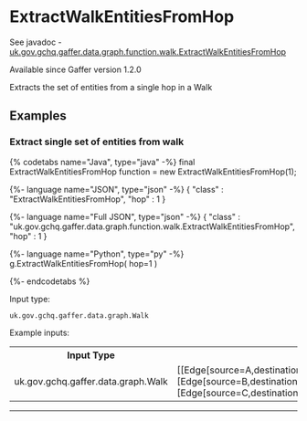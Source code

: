 # ExtractWalkEntitiesFromHop
See javadoc - [uk.gov.gchq.gaffer.data.graph.function.walk.ExtractWalkEntitiesFromHop](ref://../../javadoc/gaffer/uk/gov/gchq/gaffer/data/graph/function/walk/ExtractWalkEntitiesFromHop.html)

Available since Gaffer version 1.2.0

Extracts the set of entities from a single hop in a Walk

## Examples

### Extract single set of entities from walk


{% codetabs name="Java", type="java" -%}
final ExtractWalkEntitiesFromHop function = new ExtractWalkEntitiesFromHop(1);

{%- language name="JSON", type="json" -%}
{
  "class" : "ExtractWalkEntitiesFromHop",
  "hop" : 1
}

{%- language name="Full JSON", type="json" -%}
{
  "class" : "uk.gov.gchq.gaffer.data.graph.function.walk.ExtractWalkEntitiesFromHop",
  "hop" : 1
}

{%- language name="Python", type="py" -%}
g.ExtractWalkEntitiesFromHop( 
  hop=1 
)

{%- endcodetabs %}

Input type:

```
uk.gov.gchq.gaffer.data.graph.Walk
```

Example inputs:
<table style="display: block;">
<tr><th>Input Type</th><th>Input</th><th>Result Type</th><th>Result</th></tr>
<tr><td>uk.gov.gchq.gaffer.data.graph.Walk</td><td>[[Edge[source=A,destination=B,directed=true,group=BasicEdge,properties=Properties[]]], [Edge[source=B,destination=C,directed=true,group=BasicEdge,properties=Properties[]]], [Edge[source=C,destination=A,directed=true,group=BasicEdge,properties=Properties[]]]]</td><td>java.util.HashSet</td><td>[Entity[vertex=B,group=BasicEntity,properties=Properties[]], Entity[vertex=B,group=EnhancedEntity,properties=Properties[]]]</td></tr>
</table>

-----------------------------------------------

